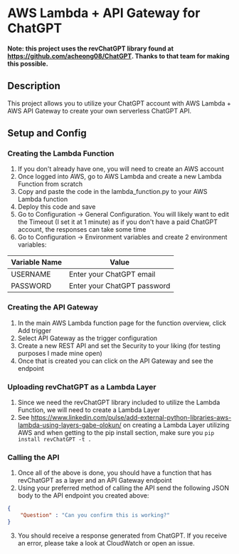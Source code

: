 # AWS Lambda + API Gateway for ChatGPT
#### Note: this project uses the revChatGPT library found at https://github.com/acheong08/ChatGPT. Thanks to that team for making this possible.

## Description
This project allows you to utilize your ChatGPT account with AWS Lambda + AWS API Gateway to create your own serverless ChatGPT API.

## Setup and Config
### Creating the Lambda Function
1. If you don't already have one, you will need to create an AWS account
2. Once logged into AWS, go to AWS Lambda and create a new Lambda Function from scratch
3. Copy and paste the code in the lambda_function.py to your AWS Lambda function
4. Deploy this code and save
5. Go to Configuration -> General Configuration. You will likely want to edit the Timeout (I set it at 1 minute) as if you don't have a paid ChatGPT account, the responses can take some time
6. Go to Configuration -> Environment variables and create 2 environment variables: 

| Variable Name  | Value |
| ------------- | ------------- |
| USERNAME  | Enter your ChatGPT email  |
| PASSWORD  | Enter your ChatGPT password  |

### Creating the API Gateway
1. In the main AWS Lambda function page for the function overview, click Add trigger
2. Select API Gateway as the trigger configuration
3. Create a new REST API and set the Security to your liking (for testing purposes I made mine open)
4. Once that is created you can click on the API Gateway and see the endpoint

### Uploading revChatGPT as a Lambda Layer
1. Since we need the revChatGPT library included to utilize the Lambda Function, we will need to create a Lambda Layer
2. See https://www.linkedin.com/pulse/add-external-python-libraries-aws-lambda-using-layers-gabe-olokun/ on creating a Lambda Layer utilizing AWS and when getting to the pip install section, make sure you `pip install revChatGPT -t .`

### Calling the API
1. Once all of the above is done, you should have a function that has revChatGPT as a layer and an API Gateway endpoint
2. Using your preferred method of calling the API send the following JSON body to the API endpoint you created above: 
```json
{
    "Question" : "Can you confirm this is working?"
}
```
3. You should receive a response generated from ChatGPT. If you receive an error, please take a look at CloudWatch or open an issue.
